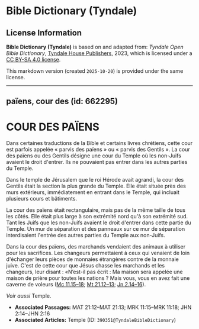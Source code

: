 # Bible Dictionary (Tyndale)

## License Information

**Bible Dictionary (Tyndale)** is based on and adapted from: _Tyndale Open Bible Dictionary_, [Tyndale House Publishers](https://tyndaleopenresources.com/), 2023, which is licensed under a [CC BY-SA 4.0 license](https://creativecommons.org/licenses/by-sa/4.0/legalcode.en).

This markdown version (created `2025-10-20`) is provided under the same license.



--------------------------------

## païens, cour des (id: 662295)

COUR DES PAÏENS
===============

Dans certaines traductions de la Bible et certains livres chrétiens, cette cour est parfois appelée « parvis des païens » ou « parvis des Gentils ». La cour des païens ou des Gentils désigne une cour du Temple où les non\-Juifs avaient le droit d'entrer. Ils ne pouvaient pas entrer dans les autres parties du Temple.

Dans le temple de Jérusalem que le roi Hérode avait agrandi, la cour des Gentils était la section la plus grande du Temple. Elle était située près des murs extérieurs, immédiatement en entrant dans le Temple, qui incluait plusieurs cours et bâtiments.

La cour des païens était rectangulaire, mais pas de la même taille de tous les côtés. Elle était plus large à son extrémité nord qu'à son extrémité sud. Tant les Juifs que les non\-Juifs avaient le droit d'entrer dans cette partie du Temple. Un mur de séparation et des panneaux sur ce mur de séparation interdisaient l'entrée des autres parties du Temple aux non\-Juifs. 

Dans la cour des païens, des marchands vendaient des animaux à utiliser pour les sacrifices. Les changeurs permettaient à ceux qui venaient de loin d'échanger leurs pièces de monnaies étrangères contre de la monnaie juive. C'est de cette cour que Jésus chasse les marchands et les changeurs, leur disant : «N’est\-il pas écrit : Ma maison sera appelée une maison de prière pour toutes les nations ? Mais vous, vous en avez fait une caverne de voleurs ([Mc 11\.15–18](https://ref.ly/Mark11:15-Mark11:18); [Mt 21\.12–13](https://ref.ly/Matt21:12-Matt21:13); [Jn 2\.14–16](https://ref.ly/John2:14-John2:16)).

*Voir aussi* Temple.

* **Associated Passages:** MAT 21:12–MAT 21:13; MRK 11:15–MRK 11:18; JHN 2:14–JHN 2:16
* **Associated Articles:** Temple (ID: `390351@TyndaleBibleDictionary`)

